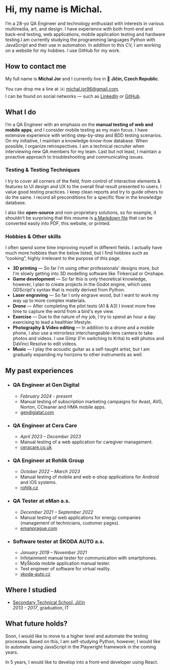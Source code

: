 # Hi, my name is Michal.

I’m a 28-yo QA Engineer and technology enthusiast with interests in various multimedia, art, and design. I have experience with both front-end and back-end testing, web applications, mobile application testing and hardware testing.I am currently studying the programming languages ​​Python with JavaScript and their use in automation. In addition to this CV, I am working on a website for my hobbies. I use GitHub for my work.

## How to contact me

My full name is **Michal Jor** and I currently live in 📍 **Jičín, Czech Republic**.

You can drop me a line at ✉️ [michal.jor96@gmail.com](mailto:michal.jor96@gmail.com).  
I can be found on social networks — such as [LinkedIn](https://www.linkedin.com/in/michal-jor-b941731a4/?locale=en_US) or [GitHub](https://github.com/M1CH43LS0N).

## What I do

I’m a QA Engineer with an emphasis on the **manual testing of web and mobile apps**, and I consider mobile testing as my main focus. I have extensive experience with writing step-by-step and BDD testing scenarios. On my initiative, I maintain a knowledge-know-how database. When possible, I organize retrospectives. I am a technical recruiter when interviewing new QA members for my team. Last but not least, I maintain a proactive approach to troubleshooting and communicating issues.

### Testing & Testing Techniques

I try to cover all corners of the field, from control of interactive elements & features to UI design and UX to the overall final result presented to users. I value good testing practices. I keep clean reports and try to guide others to do the same. I record all preconditions for a specific flow in the knowledge database.

I also like **open-source** and non-proprietary solutions, so for example, it shouldn’t be surprising that this resume is [a Markdown file](https://github.com/M1CH43LS0N/MichalJorCV/blob/development/index_en.md) that can be converted easily into PDF, this website, or printed.  

### Hobbies & Other skills

I often spend some time improving myself in different fields. I actually have much more hobbies than the below listed, but I find hobbies such as “cooking”, highly irrelevant to the purpose of this page.

*   **3D printing** — So far I'm using other professionals' designs more, but I'm slowly getting into 3D modelling software like Tinkercad or Onshape.
*   **Game development** — So far this is only theoretical knowledge, however, I plan to create projects in the Godot engine, which uses GDScript's syntax that is mostly derived from Python.
*   **Laser engraving** — So far I only engrave wood, but I want to work my way up to more complex materials.
*   **Drone** — After completing the pilot tests (A1 & A3) I invest more free time to capture the world from a bird's eye view.
*   **Exercise** — Due to the nature of my job, I try to spend an hour a day exercising to lead a healthier lifestyle.
*   **Photography & Video editing** — In addition to a drone and a mobile phone, I also use a mirrorless interchangeable-lens camera to take photos and videos. I use Gimp (I'm switching to Krita) to edit photos and DaVinci Resolve to edit videos.
*   **Music** — I play the acoustic guitar as a self-taught artist, but I am gradually expanding my horizons to other instruments as well.

## My past experiences

*   ### QA Engineer at Gen Digital
    
    *   _February 2024 - present_
    *   Manual testing of subscription marketing campaigns for Avast, AVG, Norton, CCleaner and HMA mobile apps.
    *   [gendigiatal.com](https://www.gendigital.com/us/en/)
*   ### QA Engineer at Cera Care
    
    *   _April 2023 – December 2023_
    *   Manual testing of a web application for caregiver management.
    *   [ceracare.co.uk](https://ceracare.co.uk/)
*   ### QA Engineer at Rohlik Group
    
    *   _October 2022 – March 2023_
    *   Manual testing of mobile and web e-shop applications for Android and iOS systems.
    *   [rohlik.cz](https://www.rohlik.cz/en-CZ/vitejte)
*   ### QA Tester at eMan a.s.
    
    *   _December 2021 – September 2022_
    *   Manual testing of web applications for energy companies (management of technicians, customer pages).
    *   [emanprague.com](https://www.emanprague.com/en/)
*   ### Software tester at ŠKODA AUTO a.s.
    
    *   _January 2019 – November 2021_
    *   Infotainment manual tester for communication with smartphones.
    *   MyŠkoda mobile application manual tester.
    *   Test engineer of software for virtual reality.
    *   [skoda-auto.cz](https://www.skoda-auto.cz/)
    
## Where I studied
    
*   [Secondary Technical School, Jičín](https://prumyslovkajicin.cz/)  
    _2013 - 2017_, graduation, IT
    
## What future holds?

Soon, I would like to move to a higher level and automate the testing processes. Based on this, I am self-studying Python, however, I would like to automate using JavaScript in the Playwright framework in the coming years.
    
In 5 years, I would like to develop into a front-end developer using React.